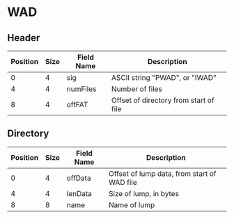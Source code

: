 # WAD

## Header 
|Position| Size | Field Name | Description |
|--|--|--|--|
| 0 | 4 | sig      | ASCII string "PWAD", or "IWAD"|
| 4 | 4 | numFiles | Number of files |
| 8 | 4 | offFAT   | Offset of directory from start of file |

## Directory

|Position| Size | Field Name | Description |
|--|--|--|--|
| 0 | 4 | offData | Offset of lump data, from start of WAD file |
| 4 | 4 | lenData | Size of lump, in bytes |
| 8 | 8 | name    | Name of lump |
